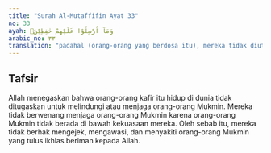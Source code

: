 ```yaml
---
title: "Surah Al-Mutaffifin Ayat 33"
no: 33
ayah: وَمَآ اُرْسِلُوْا عَلَيْهِمْ حٰفِظِيْنَۗ
arabic_no: ٣٣
translation: "padahal (orang-orang yang berdosa itu), mereka tidak diutus sebagai penjaga (orang-orang mukmin). "
---
```


## Tafsir

Allah menegaskan bahwa orang-orang kafir itu hidup di dunia tidak ditugaskan untuk melindungi atau menjaga orang-orang Mukmin. Mereka tidak berwenang menjaga orang-orang Mukmin karena orang-orang Mukmin tidak berada di bawah kekuasaan mereka. Oleh sebab itu, mereka tidak berhak mengejek, mengawasi, dan menyakiti orang-orang Mukmin yang tulus ikhlas beriman kepada Allah.
